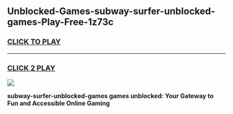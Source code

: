 
## Unblocked-Games-subway-surfer-unblocked-games-Play-Free-1z73c
<h3>
<a href="https://premium76.site?title=subway-surfer-unblocked-games&ref=19M">CLICK TO PLAY</a></h3>
<hr>

<h3>
<a href="https://premium76.site?title=subway-surfer-unblocked-games&ref=19M">CLICK 2 PLAY</a>
  
</h3>

<a href="https://premium76.site?title=subway-surfer-unblocked-games&ref=19M"><img src="https://clearcache.store/games.png"></a>


**subway-surfer-unblocked-games games unblocked: Your Gateway to Fun and Accessible Online Gaming**
